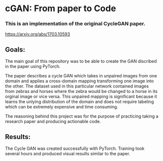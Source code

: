 # cGAN: From paper to Code

### This is an implementation of the original CycleGAN paper.
https://arxiv.org/abs/1703.10593

## Goals:
The main goal of this repository was to be able to create the GAN discribed in the paper using PyTorch.

The paper describes a cycle GAN which takes in unpaired images from one domain and applies a cross-domain mapping transforming one image into the other. The dataset used in this particular network contained images from zebras and horses where the zebra would be changed to a horse in its orginal image or vice versa. This unpaired mapping is significant because it learns the unlying distribution of the domain and does not require labeling which can be extremely expensive and time consuming.

The reasoning behind this project was for the purpose of practicing taking a research paper and producing actionable code.

## Results:
The Cycle GAN was created successfully with PyTorch. Training took several hours and produced visual results similar to the paper.
